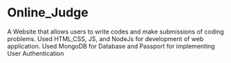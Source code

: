 # Online_Judge
A Website that allows users to write codes and make submissions of coding problems. Used HTML,CSS, JS, and NodeJs for development of web application.  Used MongoDB for Database and Passport for implementing User Authentication
